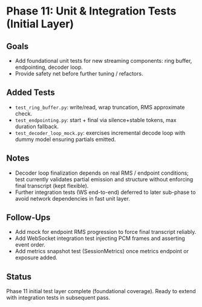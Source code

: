 # Phase 11: Unit & Integration Tests (Initial Layer)

## Goals
- Add foundational unit tests for new streaming components: ring buffer, endpointing, decoder loop.
- Provide safety net before further tuning / refactors.

## Added Tests
- `test_ring_buffer.py`: write/read, wrap truncation, RMS approximate check.
- `test_endpointing.py`: start + final via silence+stable tokens, max duration fallback.
- `test_decoder_loop_mock.py`: exercises incremental decode loop with dummy model ensuring partials emitted.

## Notes
- Decoder loop finalization depends on real RMS / endpoint conditions; test currently validates partial emission and structure without enforcing final transcript (kept flexible).
- Further integration tests (WS end-to-end) deferred to later sub-phase to avoid network dependencies in fast unit layer.

## Follow-Ups
- Add mock for endpoint RMS progression to force final transcript reliably.
- Add WebSocket integration test injecting PCM frames and asserting event order.
- Add metrics snapshot test (SessionMetrics) once metrics endpoint or exposure added.

## Status
Phase 11 initial test layer complete (foundational coverage). Ready to extend with integration tests in subsequent pass.
